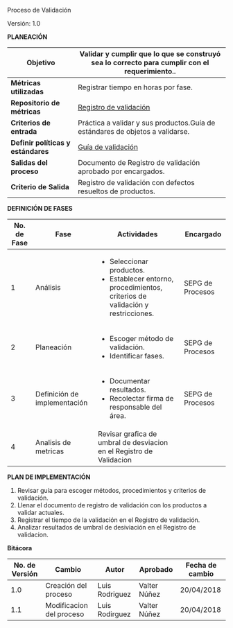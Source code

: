 Proceso de Validación

Versión: 1.0

**PLANEACIÓN**

| **Objetivo** | Validar y cumplir que lo que se construyó sea lo correcto para cumplir con el requerimiento.. |
| --- | --- |
| **Métricas utilizadas** | Registrar tiempo en horas por fase. |
| **Repositorio de métricas** | [Registro de validación](https://docs.google.com/spreadsheets/d/1BxiNnB7SphBCx12Nn_37PsUhR7B_CisZrYSHOoRH2Xo/edit?usp=sharing) |
| **Criterios de entrada** | Práctica a validar y sus productos.Guía de estándares de objetos a validarse. |
| **Definir políticas y estándares** | [Guía de validación](https://github.com/CaveLabs-1/Wiki/blob/master/Validacion/Guia%20de%20validacion.docx) |
| **Salidas del proceso** | Documento de Registro de validación aprobado por encargados. |
| **Criterio de Salida** | Registro de validación con defectos resueltos de productos. |

**DEFINICIÓN DE FASES**

| **No. de Fase** | **Fase** | **Actividades** | **Encargado** |
| --- | --- | --- | --- |
| 1 | Análisis |<ul><li>Seleccionar productos.</li><li>Establecer entorno,  procedimientos, criterios de validación y restricciones.</li></ul>| SEPG de Procesos |
| 2 | Planeación |<ul><li>Escoger método de validación.</li><li>Identificar fases.</li></ul>| SEPG de Procesos |
| 3 | Definición de implementación |<ul><li>Documentar resultados.</li><li>Recolectar firma de responsable del área.</li></ul>| SEPG de Procesos |
| 4 | Analisis de metricas | Revisar grafica de umbral de desviacion en el Registro de Validacion |
**PLAN DE IMPLEMENTACIÓN**

1. Revisar guía para escoger métodos, procedimientos y criterios de validación.
2. Llenar el documento de registro de validación con los productos a validar actuales.
3. Registrar el tiempo de la validación en el Registro de validación.
4. Analizar resultados de umbral de desiviación en el Registro de validacion.

**Bitácora**

| **No. de Versión** | **Cambio** | **Autor** | **Aprobado** | **Fecha de cambio** |
| --- | --- | --- | --- | --- |
| 1.0 | Creación del proceso | Luis Rodriguez | Valter Núñez | 20/04/2018 |
| 1.1 | Modificacion del proceso | Luis Rodirguez | Valter Núñez | 20/04/2018 |















